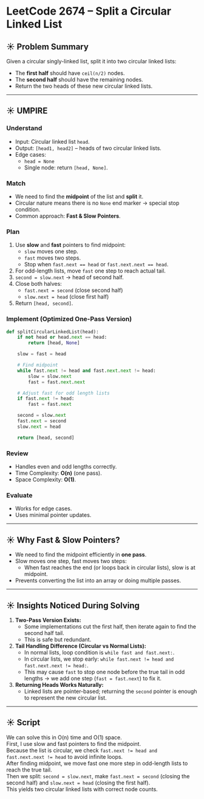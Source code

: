 
# LeetCode 2674 – Split a Circular Linked List

## ☀️ Problem Summary
Given a circular singly-linked list, split it into two circular linked lists:
- The **first half** should have `ceil(n/2)` nodes.
- The **second half** should have the remaining nodes.
- Return the two heads of these new circular linked lists.

---

## ☀️ UMPIRE

### **Understand**
- Input: Circular linked list `head`.
- Output: `[head1, head2]` – heads of two circular linked lists.
- Edge cases:
  - `head = None`
  - Single node: return `[head, None]`.

### **Match**
- We need to find the **midpoint** of the list and **split** it.
- Circular nature means there is no `None` end marker → special stop condition.
- Common approach: **Fast & Slow Pointers**.

### **Plan**
1. Use **slow** and **fast** pointers to find midpoint:
   - `slow` moves one step.
   - `fast` moves two steps.
   - Stop when `fast.next == head` or `fast.next.next == head`.
2. For odd-length lists, move `fast` one step to reach actual tail.
3. `second = slow.next` → head of second half.
4. Close both halves:
   - `fast.next = second` (close second half)
   - `slow.next = head` (close first half)
5. Return `[head, second]`.

### **Implement (Optimized One-Pass Version)**
```python
def splitCircularLinkedList(head):
    if not head or head.next == head:
        return [head, None]

    slow = fast = head

    # Find midpoint
    while fast.next != head and fast.next.next != head:
        slow = slow.next
        fast = fast.next.next

    # Adjust fast for odd length lists
    if fast.next != head:
        fast = fast.next

    second = slow.next
    fast.next = second
    slow.next = head

    return [head, second]
```

### **Review**
- Handles even and odd lengths correctly.
- Time Complexity: **O(n)** (one pass).
- Space Complexity: **O(1)**.

### **Evaluate**
- Works for edge cases.
- Uses minimal pointer updates.

---

## ☀️ Why Fast & Slow Pointers?
- We need to find the midpoint efficiently in **one pass**.
- Slow moves one step, fast moves two steps:
  - When fast reaches the end (or loops back in circular lists), slow is at midpoint.
- Prevents converting the list into an array or doing multiple passes.

---

## ☀️ Insights Noticed During Solving
1. **Two-Pass Version Exists:**  
   - Some implementations cut the first half, then iterate again to find the second half tail.  
   - This is safe but redundant.
2. **Tail Handling Difference (Circular vs Normal Lists):**  
   - In normal lists, loop condition is `while fast and fast.next:`.  
   - In circular lists, we stop early: `while fast.next != head and fast.next.next != head:`.  
   - This may cause `fast` to stop one node before the true tail in odd lengths → we add one step (`fast = fast.next`) to fix it.
3. **Returning Heads Works Naturally:**  
   - Linked lists are pointer-based; returning the `second` pointer is enough to represent the new circular list.

---

## ☀️ Script 
We can solve this in O(n) time and O(1) space.  
First, I use slow and fast pointers to find the midpoint.  
Because the list is circular, we check `fast.next != head and fast.next.next != head` to avoid infinite loops.  
After finding midpoint, we move fast one more step in odd-length lists to reach the true tail.  
Then we split: `second = slow.next`, make `fast.next = second` (closing the second half) and `slow.next = head` (closing the first half).  
This yields two circular linked lists with correct node counts.
